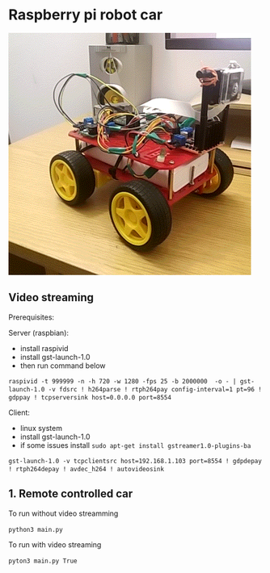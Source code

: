 # Raspberry pi robot car
![Racing car](car.gif)

## Video streaming
Prerequisites:

Server (raspbian):
- install raspivid
- install gst-launch-1.0
- then run command below

```
raspivid -t 999999 -n -h 720 -w 1280 -fps 25 -b 2000000  -o - | gst-launch-1.0 -v fdsrc ! h264parse ! rtph264pay config-interval=1 pt=96 ! gdppay ! tcpserversink host=0.0.0.0 port=8554
```

Client:
- linux system
- install gst-launch-1.0
- if some issues install `sudo apt-get install gstreamer1.0-plugins-ba`

```
gst-launch-1.0 -v tcpclientsrc host=192.168.1.103 port=8554 ! gdpdepay ! rtph264depay ! avdec_h264 ! autovideosink
```

## 1. Remote controlled car

To run without video streamming

`python3 main.py`

To run with video streaming

`pyton3 main.py True`
